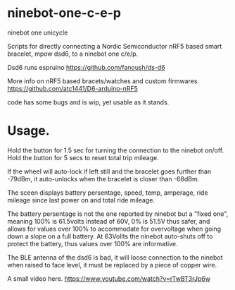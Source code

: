 # ninebot-one-c-e-p
ninebot one unicycle

Scripts for directly connecting a Nordic Semiconductor nRF5 based smart bracelet, mpow dsd6, to a ninebot one c/e/p.

Dsd6 runs espruino https://github.com/fanoush/ds-d6

More info on nRF5 based bracets/watches and custom firmwares.
https://github.com/atc1441/D6-arduino-nRF5


code has some bugs and is wip, yet usable as it stands. 
# Usage.

Hold the button for 1.5 sec for turning the connection to the ninebot on/off.
Hold the button for 5 secs to reset total trip mileage.

If the wheel will auto-lock if left still and the bracelet goes further than -79dBm, it auto-unlocks when the bracelet is closer than -68dBm. 

The sceen displays battery persentage, speed, temp, amperage, ride mileage since last power on and total ride mileage.

The battery persentage is not the one reported by ninebot but a "fixed one", meaning 100% is 61.5volts instead of 60V, 0% is 51.5V thus safer, and allows for values over 100% to accommodate for overvoltage when going down a slope on a full battery. At 63Vollts the ninebot auto-shuts off to protect the battery, thus values over 100% are informative. 

The BLE antenna of the dsd6 is bad, it will loose connection to the ninebot when raised to face level, it must be replaced by a piece of copper wire.

A small video here. https://www.youtube.com/watch?v=rTwBT3rJp6w
